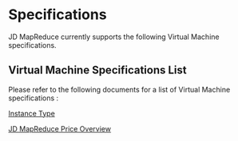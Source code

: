 # Specifications

JD MapReduce currently supports the following Virtual Machine specifications.

## Virtual Machine Specifications List

Please refer to the following documents for a list of Virtual Machine specifications :

[Instance Type](/documentation/Elastic-Compute/Virtual-Machines/Introduction/Instance-Type-Family.md)

[JD MapReduce Price Overview](/documentation/Big-Data-%26-Analytics/JD-MapReduce/Pricing/Price-Overview.md)

